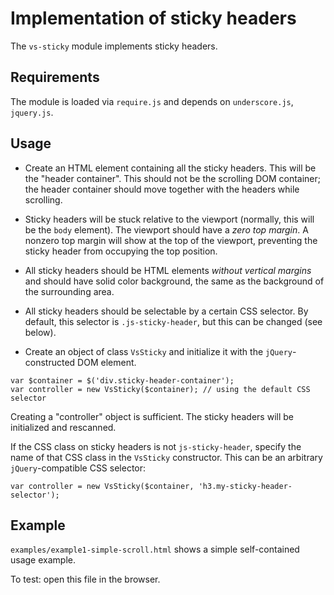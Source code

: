 Implementation of sticky headers
=================

The `vs-sticky` module implements sticky headers.

## Requirements

The module is loaded via `require.js` and depends on `underscore.js`, `jquery.js`.

## Usage

* Create an HTML element containing all the sticky headers. This will be the "header container". This should not be the scrolling DOM container; the header container should move together with the headers while scrolling.

* Sticky headers will be stuck relative to the viewport (normally, this will be the `body` element). The viewport should have a _zero top margin_. A nonzero top margin will show at the top of the viewport, preventing the sticky header from occupying the top position. 

* All sticky headers should be HTML elements _without vertical margins_ and should have solid color background, the same as the background of the surrounding area.

* All sticky headers should be selectable by a certain CSS selector.
By default, this selector is `.js-sticky-header`, but this can be changed (see below).

* Create an object of class `VsSticky` and initialize it with the `jQuery`-constructed DOM element.

```
var $container = $('div.sticky-header-container');
var controller = new VsSticky($container); // using the default CSS selector
```

Creating a "controller" object is sufficient. The sticky headers will be initialized and rescanned.


If the CSS class on sticky headers is not `js-sticky-header`, specify the name of that CSS class in the `VsSticky` constructor. This can be an arbitrary `jQuery`-compatible CSS selector:

```
var controller = new VsSticky($container, 'h3.my-sticky-header-selector');
```

## Example

`examples/example1-simple-scroll.html` shows a simple self-contained usage example.

To test: open this file in the browser.

